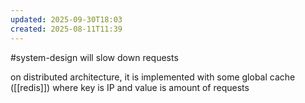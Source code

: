```yaml
---
updated: 2025-09-30T18:03
created: 2025-08-11T11:39
---
```

#system-design 
will slow down requests

on distributed architecture, it is implemented with some global cache ([[redis]]) where key is IP and value is amount of requests
